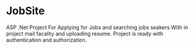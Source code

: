 # JobSite
ASP .Net Project
For Applying for Jobs and searching jobs seakers
With in project mail facality and uploading resume.
Project is ready with authentication and authorization.
